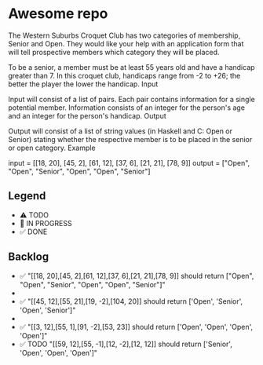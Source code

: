 # Awesome repo
The Western Suburbs Croquet Club has two categories of membership, Senior and Open. They would like your help with an application form that will tell prospective members which category they will be placed.

To be a senior, a member must be at least 55 years old and have a handicap greater than 7. In this croquet club, handicaps range from -2 to +26; the better the player the lower the handicap.
Input

Input will consist of a list of pairs. Each pair contains information for a single potential member. Information consists of an integer for the person's age and an integer for the person's handicap.
Output

Output will consist of a list of string values (in Haskell and C: Open or Senior) stating whether the respective member is to be placed in the senior or open category.
Example

input =  [[18, 20], [45, 2], [61, 12], [37, 6], [21, 21], [78, 9]]
output = ["Open", "Open", "Senior", "Open", "Open", "Senior"]


## Legend
- ⚠ TODO
- 🚧 IN PROGRESS
- ✅ DONE

## Backlog
- ✅ "[[18, 20],[45, 2],[61, 12],[37, 6],[21, 21],[78, 9]] should return ["Open", "Open", "Senior", "Open", "Open", "Senior"]"
- 
- ✅ "[[45, 12],[55, 21],[19, -2],[104, 20]] should return ['Open', 'Senior', 'Open', 'Senior']"
- 
- ✅ "[[3, 12],[55, 1],[91, -2],[53, 23]] should return ['Open', 'Open', 'Open', 'Open']"
- ✅ TODO "[[59, 12],[55, -1],[12, -2],[12, 12]] should return ['Senior', 'Open', 'Open', 'Open']"
